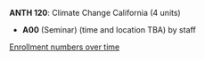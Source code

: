 **ANTH 120**: Climate Change California (4 units)

- **A00** (Seminar) (time and location TBA) by staff

[Enrollment numbers over time](./ANTH120.tsv)
